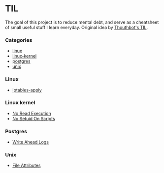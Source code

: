 # TIL

The goal of this project is to reduce mental debt, and serve as a
cheatsheet of small useful stuff I learn everyday.
Original idea by [Thouthbot's TIL](https://github.com/thoughtbot/til).

### Categories

- [linux](#linux)
- [linux-kernel](#linux-kernel)
- [postgres](#postgres)
- [unix](#unix)

### Linux

- [iptables-apply](linux/iptables-apply.md)

### Linux kernel

- [No Read Execution](linux-kernel/no-read-execution.md)
- [No Setuid On Scripts](linux-kernel/no-setuid-on-scripts.md)

### Postgres

- [Write Ahead Logs](postgres/wal.md)

### Unix

- [File Attributes](unix/file-attributes.md)

